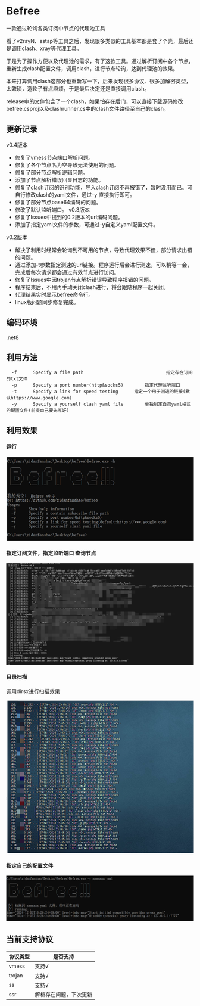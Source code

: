 # Befree

一款通过轮询各类订阅中节点的代理池工具

看了v2rayN、sstap等工具之后，发现很多类似的工具基本都是套了个壳，最后还是调用clash、xray等代理工具。

于是为了操作方便以及代理池的需求，有了这款工具。通过解析订阅中各个节点，重新生成clash配置文件，调用clash，进行节点轮询，达到代理池的效果。

本来打算调用clash这部分也重新写一下，后来发现很多协议、很多加解密类型，太繁琐，造轮子有点麻烦，于是最后决定还是直接调用clash。

release中的文件包含了一个clash，如果怕存在后门，可以直接下载源码修改befree.csproj以及clashrunner.cs中的clash文件路径至自己的clash。

## 更新记录

v0.4版本
* 修复了vmess节点端口解析问题。
* 修复了各个节点名为空导致无法使用的问题。
* 修复了部分节点解析逻辑问题。
* 添加了节点解析错误回显日志的功能。
* 修复了clash订阅的识别功能，导入clash订阅不再报错了，暂时没用而已。可自行修改clash的yaml文件，通过-y 直接执行即可。
* 修复了部分节点base64编码的问题。
* 修改了默认监听端口。
v0.3版本
* 修复了lssues中提到的0.2版本的url编码问题。
* 添加了指定yaml文件的参数，可通过-y自定义yaml配置文件。

v0.2版本
* 解决了利用时经常会轮询到不可用的节点，导致代理效果不佳，部分请求出错的问题。
* 通过添加-t参数指定测速的url链接。程序运行后会进行测速，可以稍等一会，完成后每次请求都会通过有效节点进行访问。
* 修复了lssues中因trojan节点解析错误导致程序报错的问题。
* 程序结束后，不用再手动关闭clash进行，将会跟随程序一起关闭。
* 代理结果实时显示befree命令行。
* linux版问题同步修复完成。

## 编码环境

.net8


## 利用方法

```
  -f      Specify a file path						        指定存在订阅的txt文件
  -p      Specify a port number(http&socks5) 		指定代理监听端口
  -t      Specify a link for speed testing      指定一个用于测速的链接(默认https://www.google.com)
  -y      Specify a yourself clash yaml file 		单独制定自己yaml格式的配置文件(前提自己要先写好)
```



## 利用效果

#### 运行

![image-20241127140957204](./assets/image-20241127140957204.png)

#### 指定订阅文件，指定监听端口 查询节点

![image-20241127164212711](./assets/image-20241127164212711.png)

#### 目录扫描

调用dirsx进行扫描效果

![image-20241127150550981](./assets/image-20241127150550981.png)

#### 指定自己的配置文件

![image-2222222](./assets/image-2222222.png)

## 当前支持协议

| 协议类型 | 是否支持               |
| -------- | ---------------------- |
| vmess    | 支持√                  |
| trojan   | 支持√                  |
| ss       | 支持√                  |
| ssr      | 解析存在问题，下次更新 |

